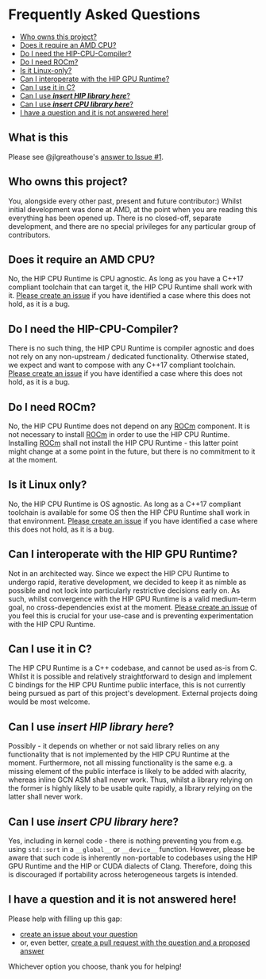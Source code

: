 # Frequently Asked Questions #

- [Who owns this project?](#who-owns-this-project)
- [Does it require an AMD CPU?](#does-it-require-an-amd-cpu)
- [Do I need the HIP-CPU-Compiler?](#do-i-need-the-hip-cpu-compiler)
- [Do I need ROCm?](#do-i-need-rocm)
- [Is it Linux-only?](#is-it-linux-only)
- [Can I interoperate with the HIP GPU Runtime?](#how-to-interoperate-with-the-hip-gpu-runtime)
- [Can I use it in C?](#can-I-use-it-in-c)
- [Can I use **_insert HIP library here_**?](#can-i-use-insert-hip-library-here)
- [Can I use **_insert CPU library here_**?](#can-i-use-insert-cpu-library-here)
- [I have a question and it is not answered here!](#i-have-a-question-and-it-is-not-answered-here)

## What is this ##

Please see @jlgreathouse's [answer to Issue #1](https://github.com/ROCm-Developer-Tools/HIP-CPU/issues/1#issuecomment-744743737).

## Who owns this project? ##

You, alongside every other past, present and future contributor:) Whilst initial
development was done at AMD, at the point when you are reading this everything
has been opened up. There is no closed-off, separate development, and there are
no special privileges for any particular group of contributors.

## Does it require an AMD CPU? ##

No, the HIP CPU Runtime is CPU agnostic. As long as you have a C++17 compliant
toolchain that can target it, the HIP CPU Runtime shall work with it.
[Please create an issue](https://github.com/ROCm-Developer-Tools/HIP-CPU/issues/new/choose)
if you have identified a case where this does not hold, as it is a bug.

## Do I need the HIP-CPU-Compiler? ##

There is no such thing, the HIP CPU Runtime is compiler agnostic and does not
rely on any non-upstream / dedicated functionality. Otherwise stated, we expect
and want to compose with any C++17 compliant toolchain.
[Please create an issue](https://github.com/ROCm-Developer-Tools/HIP-CPU/issues/new/choose)
if you have identified a case where this does not hold, as it is a bug.

## Do I need ROCm? ##

No, the HIP CPU Runtime does not depend on any [ROCm](https://github.com/RadeonOpenCompute/ROCm)
component. It is not necessary to install [ROCm](https://github.com/RadeonOpenCompute/ROCm)
in order to use the HIP CPU Runtime. Installing [ROCm](https://github.com/RadeonOpenCompute/ROCm)
shall not install the HIP CPU Runtime - this latter point might change at a some
point in the future, but there is no commitment to it at the moment.

## Is it Linux only? ##

No, the HIP CPU Runtime is OS agnostic. As long as a C++17 compliant toolchain
is available for some OS then the HIP CPU Runtime shall work in that
environment. [Please create an issue](https://github.com/ROCm-Developer-Tools/HIP-CPU/issues/new/choose)
if you have identified a case where this does not hold, as it is a bug.

## Can I interoperate with the HIP GPU Runtime? ##

Not in an architected way. Since we expect the HIP CPU Runtime to undergo rapid,
iterative development, we decided to keep it as nimble as possible and not lock
into particularly restrictive decisions early on. As such, whilst convergence
with the HIP GPU Runtime is a valid medium-term goal, no cross-dependencies
exist at the moment. [Please create an issue](https://github.com/ROCm-Developer-Tools/HIP-CPU/issues/new/choose)
of you feel this is crucial for your use-case and is preventing experimentation
with the HIP CPU Runtime.

## Can I use it in C? ##

The HIP CPU Runtime is a C++ codebase, and cannot be used as-is from C. Whilst
it is possible and relatively straightforward to design and implement C bindings
for the HIP CPU Runtime public interface, this is not currently being pursued as
part of this project's development. External projects doing would be most
welcome.

## Can I use **_insert HIP library here_**? ##

Possibly - it depends on whether or not said library relies on any functionality
that is not implemented by the HIP CPU Runtime at the moment. Furthermore, not
all missing functionality is the same e.g. a missing element of the public
interface is likely to be added with alacrity, whereas inline GCN ASM shall
never work. Thus, whilst a library relying on the former is highly likely to be
usable quite rapidly, a library relying on the latter shall never work.

## Can I use **_insert CPU library here_**? ##

Yes, including in kernel code - there is nothing preventing you from e.g. using
`std::sort` in a `__global__` or `__device__` function. However, please be aware
that such code is inherently non-portable to codebases using the HIP GPU Runtime
and the HIP or CUDA dialects of Clang. Therefore, doing this is discouraged if
portability across heterogeneous targets is intended.

## I have a question and it is not answered here! ##

Please help with filling up this gap:

- [create an issue about your question](https://github.com/ROCm-Developer-Tools/HIP-CPU/issues/new/choose)
- or, even better, [create a pull request with the question and a proposed answer](https://github.com/ROCm-Developer-Tools/HIP-CPU/pulls)

Whichever option you choose, thank you for helping!